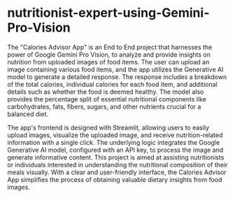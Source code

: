 # nutritionist-expert-using-Gemini-Pro-Vision

The "Calories Advisor App" is an End to End project that harnesses the power of Google Gemini Pro Vision, to analyze and provide insights on nutrition from uploaded images of food items. The user can upload an image containing various food items, and the app utilizes the Generative AI model to generate a detailed response. The response includes a breakdown of the total calories, individual calories for each food item, and additional details such as whether the food is deemed healthy. The model also provides the percentage split of essential nutritional components like carbohydrates, fats, fibers, sugars, and other nutrients crucial for a balanced diet.

The app's frontend is designed with Streamlit, allowing users to easily upload images, visualize the uploaded image, and receive nutrition-related information with a single click. The underlying logic integrates the Google Generative AI model, configured with an API key, to process the image and generate informative content. This project is aimed at assisting nutritionists or individuals interested in understanding the nutritional composition of their meals visually. With a clear and user-friendly interface, the Calories Advisor App simplifies the process of obtaining valuable dietary insights from food images.
